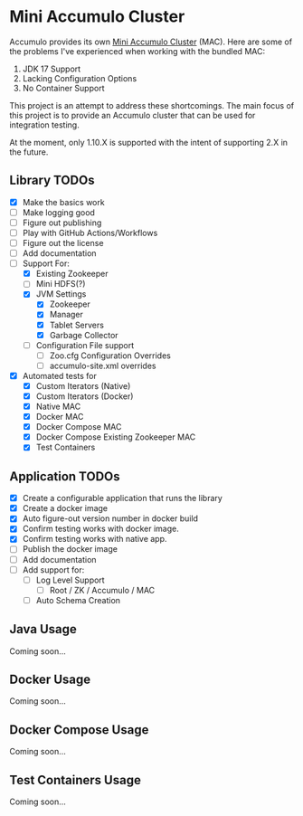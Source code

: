 # Mini Accumulo Cluster

Accumulo provides its own [Mini Accumulo Cluster](https://accumulo.apache.org/1.10/accumulo_user_manual.html#_mini_accumulo_cluster) (MAC).
Here are some of the problems I've experienced when working with the bundled MAC:

1. JDK 17 Support
2. Lacking Configuration Options
3. No Container Support

This project is an attempt to address these shortcomings. The main focus of
this project is to provide an Accumulo cluster that can be used for integration
testing.

At the moment, only 1.10.X is supported with the intent of supporting 2.X in
the future.

## Library TODOs

- [x] Make the basics work
- [ ] Make logging good
- [ ] Figure out publishing
- [ ] Play with GitHub Actions/Workflows
- [ ] Figure out the license
- [ ] Add documentation
- [ ] Support For:
    - [x] Existing Zookeeper
    - [ ] Mini HDFS(?)
    - [x] JVM Settings
      - [x] Zookeeper
      - [x] Manager
      - [x] Tablet Servers
      - [x] Garbage Collector
    - [ ] Configuration File support
      - [ ] Zoo.cfg Configuration Overrides
      - [ ] accumulo-site.xml overrides
- [x] Automated tests for
  - [x] Custom Iterators (Native)
  - [x] Custom Iterators (Docker)
  - [x] Native MAC
  - [x] Docker MAC
  - [x] Docker Compose MAC
  - [x] Docker Compose Existing Zookeeper MAC
  - [x] Test Containers

## Application TODOs

- [x] Create a configurable application that runs the library
- [x] Create a docker image
- [x] Auto figure-out version number in docker build
- [x] Confirm testing works with docker image.
- [x] Confirm testing works with native app.
- [ ] Publish the docker image
- [ ] Add documentation
- [ ] Add support for:
  - [ ] Log Level Support
      - [ ] Root / ZK / Accumulo / MAC
  - [ ] Auto Schema Creation

## Java Usage

Coming soon...

## Docker Usage

Coming soon...

## Docker Compose Usage

Coming soon...

## Test Containers Usage

Coming soon...
